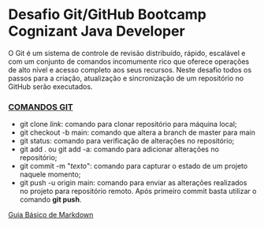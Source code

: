 # Desafio Git/GitHub **Bootcamp Cognizant Java Developer**

O Git é um sistema de controle de revisão distribuído, rápido, escalável e com um conjunto de comandos incomumente rico que oferece operações de alto nível e acesso completo aos seus recursos. Neste desafio todos os passos para a criação, atualização e sincronização de um repositório no GitHub serão executados. 

### [COMANDOS GIT](https://git-scm.com/doc)

* git clone _link_: comando para clonar repositório para máquina local;
* git checkout -b main: comando que altera a branch de master para main
* git status: comando para verificação de alterações no repositório;
* git add . ou git add -a: comando para adicionar alterações no repositório;
* git commit -m "_texto_": comando para capturar o estado de um projeto naquele momento;
* git push -u origin main: comando para enviar as alterações realizados no projeto para repositório remoto. Após primeiro commit basta utilizar o comando **git push**.

[Guia Básico de Markdown](https://docs.pipz.com/central-de-ajuda/learning-center/guia-basico-de-markdown#open)
